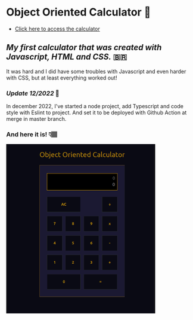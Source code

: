 # Object Oriented Calculator 📱

* <a href="https://anic4cio.github.io/calculator-poo/src/" target="_blank" rel="noopener noreferrer">Click here to access the calculator</a>
 
## _**My first calculator that was created with Javascript, HTML and CSS.**_ 🇧🇷

It was hard and I did have some troubles with Javascript and even harder with CSS, but at least everything worked out!

### _*Update 12/2022*_ 🚩
In december 2022, I've started a node project, add Typescript and code style with Eslint to project.
And set it to be deployed with Github Action at merge in master branch.

### And here it is! 👇🏽

<img src="src/oopcalculators-creenshot.png" alt="calculator-screenshot" width="400">
